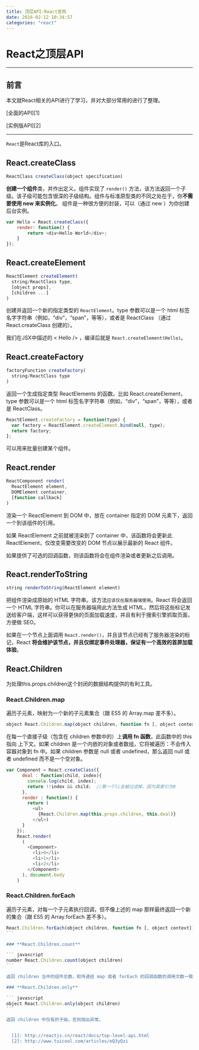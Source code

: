 ```yaml
---
title: 顶层API-React官网
date: 2016-02-12 10:34:57
categories: "react"
---
```

# React之顶层API


---

## **前言**

本文就React相关的API进行了学习，并对大部分常用的进行了整理。

[全面的API][1]

[实例版API][2]


---

`React`是React库的入口。

## **React.createClass**

``` javascript
ReactClass createClass(object specification)
```
**创建一个组件**类，并作出定义。组件实现了 `render()` 方法，该方法返回一个子级。该子级可能包含很深的子级结构。组件与标准原型类的不同之处在于，你**不需要使用 new 来实例化**。 组件是一种很方便的封装，可以（通过 new ）为你创建后台实例。

``` javascript
var Hello = React.createClass({
    render: function() {
        return <div>Hello World</div>;
    }
});
```


## **React.createElement**

``` javascript
ReactElement createElement(
  string/ReactClass type,
  [object props],
  [children ...]
)
```

创建并返回一个新的指定类型的 `ReactElement`。type 参数可以是一个 html 标签名字字符串（例如，“div”，“span”，等等），或者是 ReactClass （通过 React.createClass 创建的）。

我们在JSX中描述的 < Hello /> ，编译后就是 `React.createElement(Hello)`。

## **React.createFactory**

``` javascript
factoryFunction createFactory(
  string/ReactClass type
)
```
返回一个生成指定类型 ReactElements 的函数。比如 React.createElement，type 参数可以是一个 html 标签名字字符串（例如，“div”，“span”，等等），或者是 ReactClass。

``` javascript
ReactElement.createFactory = function(type) {
  var factory = ReactElement.createElement.bind(null, type);
  return factory;
};

```
可以用来批量创建某个组件。


## **React.render**

``` javascript
ReactComponent render(
  ReactElement element,
  DOMElement container,
  [function callback]
)
```

渲染一个 ReactElement 到 DOM 中，放在 container 指定的 DOM 元素下，返回一个到该组件的引用。

如果 ReactElement 之前就被渲染到了 container 中，该函数将会更新此 ReactElement，仅改变需要改变的 DOM 节点以展示最新的 React 组件。

如果提供了可选的回调函数，则该函数将会在组件渲染或者更新之后调用。

## **React.renderToString**
``` javascript
string renderToString(ReactElement element)
```

把组件渲染成原始的 HTML 字符串。该方法`应该仅在服务器端使用`。React 将会返回一个 HTML 字符串。你可以在服务器端用此方法生成 HTML，然后将这些标记发送给客户端，这样可以获得更快的页面加载速度，并且有利于搜索引擎抓取页面，方便做 SEO。

如果在一个节点上面调用 `React.render()`，并且该节点已经有了服务器渲染的标记，React **将会维护该节点，并且仅绑定事件处理器，保证有一个高效的首屏加载体验**。

## **React.Children**

为处理this.props.children这个封闭的数据结构提供的有利工具。

### **React.Children.map**

遍历子元素，映射为一个新的子元素集合（跟 ES5 的 Array.map 差不多）。
``` javascript
object React.Children.map(object children, function fn [, object context])
```

在每一个直接子级（包含在 children 参数中的）上**调用 fn 函数**，此函数中的 this 指向 上下文。如果 children 是一个内嵌的对象或者数组，它将被遍历：不会传入容器对象到 fn 中。如果 children 参数是 null 或者 undefined，那么返回 null 或者 undefined 而不是一个空对象。

``` javascript
var Component = React.createClass({
      deal : function(child, index){
        console.log(child, index);
        return !!index && child;  //第一个li会被过滤掉，因为其索引为0
      },
      render : function() {
        return (
          <ul>
            {React.Children.map(this.props.children, this.deal)}
          </ul>)
      }
    });
    React.render(
      (
        <Component>
          <li>0</li>
          <li>1</li>
          <li>2</li>
        </Component>
      ), document.body
    )
```

### **React.Children.forEach**

遍历子元素，对每一个子元素执行回调，但不像上述的 map 那样最终返回一个新的集合（跟 ES5 的 Array.forEach 差不多）。

```` javascript
React.Children.forEach(object children, function fn [, object context])
```

### **React.Children.count**

``` javascript
number React.Children.count(object children)
```

返回 children 当中的组件总数，和传递给 map 或者 forEach 的回调函数的调用次数一致。

### **React.Children.only**

``` javascript
object React.Children.only(object children)
```

返回 children 中仅有的子级。否则抛出异常。


  [1]: http://reactjs.cn/react/docs/top-level-api.html
  [2]: http://www.tuicool.com/articles/eQ3yQzi